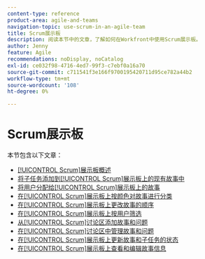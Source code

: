 ```yaml
---
content-type: reference
product-area: agile-and-teams
navigation-topic: use-scrum-in-an-agile-team
title: Scrum展示板
description: 阅读本节中的文章，了解如何在Workfront中使用Scrum展示板。
author: Jenny
feature: Agile
recommendations: noDisplay, noCatalog
exl-id: ce032f98-4716-4ed7-99f3-c7ebf0a16a70
source-git-commit: c711541f3e166f9700195420711d95ce782a44b2
workflow-type: tm+mt
source-wordcount: '108'
ht-degree: 0%

---
```


# Scrum展示板

本节包含以下文章：

* [[!UICONTROL Scrum]展示板概述](../../../agile/use-scrum-in-an-agile-team/scrum-board/scrum-board-overview.md)
* [将子任务添加到[!UICONTROL Scrum]展示板上的现有故事中](../../../agile/use-scrum-in-an-agile-team/scrum-board/add-a-subtask-to-an-existing-story-scrum.md)
* [将用户分配给[!UICONTROL Scrum]展示板上的故事](../../../agile/use-scrum-in-an-agile-team/scrum-board/assign-users-to-a-story-scrum.md)
* [在[!UICONTROL Scrum]展示板上按颜色对故事进行分类](../../../agile/use-scrum-in-an-agile-team/scrum-board/categorize-stories-by-color.md)
* [在[!UICONTROL Scrum]展示板上更改故事的顺序](../../../agile/use-scrum-in-an-agile-team/scrum-board/change-order-of-stories.md)
* [在[!UICONTROL Scrum]展示板上按用户筛选](../../../agile/use-scrum-in-an-agile-team/scrum-board/filter-by-user-scrum-board.md)
* [从[!UICONTROL Scrum]讨论区添加故事和问题](../../../agile/use-scrum-in-an-agile-team/scrum-board/add-story-from-scrum-board.md)
* [在[!UICONTROL Scrum]讨论区中管理故事和问题](../../../agile/use-scrum-in-an-agile-team/scrum-board/manage-scrum-board.md)
* [在[!UICONTROL Scrum]展示板上更新故事和子任务的状态](../../../agile/use-scrum-in-an-agile-team/scrum-board/update-status-of-stories-and-subtasks.md)
* [在[!UICONTROL Scrum]展示板上查看和编辑故事信息](../../../agile/use-scrum-in-an-agile-team/scrum-board/view-and-edit-story-info.md)
